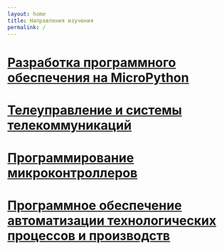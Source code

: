 ```yaml
---
layout: home
title: Направления изучения
permalink: /
---
```


# [Разработка программного обеспечения на MicroPython]({{site.baseurl}}/micropython/)

# [Телеуправление и системы телекоммуникаций]({{site.baseurl}}/telecommunication/)

# [Программирование микроконтроллеров]({{site.baseurl}}/mcu_programming/)

# [Программное обеспечение автоматизации технологических процессов и производств]({{site.baseurl}/atpp_programming})
